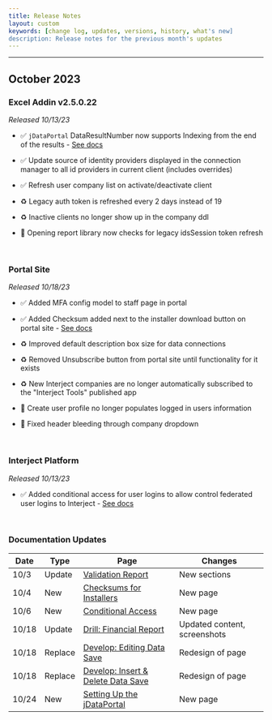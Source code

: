 ```yaml
---
title: Release Notes
layout: custom
keywords: [change log, updates, versions, history, what's new]
description: Release notes for the previous month's updates
---
```

* * *

## October 2023

### Excel Addin v2.5.0.22

_Released 10/13/23_

* ✅ `jDataPortal` DataResultNumber now supports Indexing from the end of the results - [See docs](/wDeveloper/SetupjDataPortal.html)

* ✅ Update source of identity providers displayed in the connection manager to all id providers in current client (includes overrides)

* ✅ Refresh user company list on activate/deactivate client

* ♻️ Legacy auth token is refreshed every 2 days instead of 19

* ♻️ Inactive clients no longer show up in the company ddl

* 🐞 Opening report library now checks for legacy idsSession token refresh

<br>

### Portal Site

_Released 10/18/23_

* ✅ Added MFA config model to staff page in portal

* ✅ Added Checksum added next to the installer download button on portal site - [See docs](/wDeveloper/InstallerValidation.html)

* ♻️ Improved default description box size for data connections

* ♻️ Removed Unsubscribe button from portal site until functionality for it exists

* ♻️ New Interject companies are no longer automatically subscribed to the "Interject Tools" published app

* 🐞 Create user profile no longer populates logged in users information

* 🐞 Fixed header bleeding through company dropdown

<br>

### Interject Platform

_Released 10/13/23_

* ✅ Added conditional access for user logins to allow control federated user logins to Interject - [See docs](/wDeveloper/ConditionalAccess.html)

<br>

### Documentation Updates

| Date | Type | Page | Changes |
|---|---|---|---|
| 10/3 | Update | [Validation Report](/wTroubleshoot/Validation-Report.html) | New sections |
| 10/4 | New | [Checksums for Installers](/wDeveloper/InstallerValidation.html) | New page |
| 10/6 | New | [Conditional Access](/wDeveloper/ConditionalAccess.html) | New page |
| 10/18 | Update | [Drill: Financial Report](/wGetStarted/L-Drill-FinancialReport.html) | Updated content, screenshots |
| 10/18 | Replace | [Develop: Editing Data Save](/wDeveloper/L-Dev-EditingDataSave.html) | Redesign of page |
| 10/18 | Replace | [Develop: Insert & Delete Data Save](/wDeveloper/L-Dev-InsertDeleteDataSave.html) | Redesign of page |
| 10/24 | New | [Setting Up the jDataPortal](/wDeveloper/SetupjDataPortal.html) | New page |

